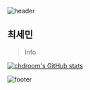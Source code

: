 ![header](https://capsule-render.vercel.app/api?type=waving&color=fe9947&&text=%20chdroom%20%20&height=173&fontSize=90&fontColor=ddddd)

## 최세민

> Info

[![chdroom's GitHub stats](https://github-readme-stats.vercel.app/api?username=chdroom)](https://github.com/anuraghazra/github-readme-stats)

![footer](https://capsule-render.vercel.app/api?section=footer&type=waving&color=fe9947&height=173)